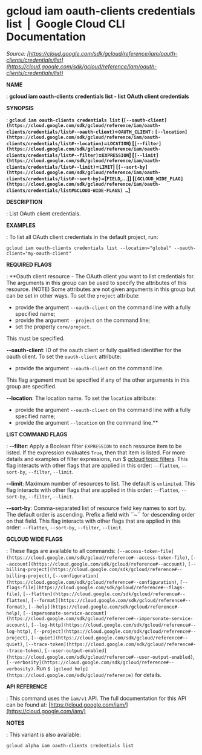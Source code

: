 # gcloud iam oauth-clients credentials list  |  Google Cloud CLI Documentation

*Source: [https://cloud.google.com/sdk/gcloud/reference/iam/oauth-clients/credentials/list](https://cloud.google.com/sdk/gcloud/reference/iam/oauth-clients/credentials/list)*

**NAME**

: **gcloud iam oauth-clients credentials list - list OAuth client credentials**

**SYNOPSIS**

: **`gcloud iam oauth-clients credentials list` (`[--oauth-client](https://cloud.google.com/sdk/gcloud/reference/iam/oauth-clients/credentials/list#--oauth-client)`=`OAUTH_CLIENT` : `[--location](https://cloud.google.com/sdk/gcloud/reference/iam/oauth-clients/credentials/list#--location)`=`LOCATION`) [`[--filter](https://cloud.google.com/sdk/gcloud/reference/iam/oauth-clients/credentials/list#--filter)`=`EXPRESSION`] [`[--limit](https://cloud.google.com/sdk/gcloud/reference/iam/oauth-clients/credentials/list#--limit)`=`LIMIT`] [`[--sort-by](https://cloud.google.com/sdk/gcloud/reference/iam/oauth-clients/credentials/list#--sort-by)`=[`FIELD`,…]] [`[GCLOUD_WIDE_FLAG](https://cloud.google.com/sdk/gcloud/reference/iam/oauth-clients/credentials/list#GCLOUD-WIDE-FLAGS) …`]**

**DESCRIPTION**

: List OAuth client credentials.

**EXAMPLES**

: To list all OAuth client credentials in the default project, run:

```
gcloud iam oauth-clients credentials list --location="global" --oauth-client="my-oauth-client"
```

**REQUIRED FLAGS**

: **Oauth client resource - The OAuth client you want to list credentials for. The
arguments in this group can be used to specify the attributes of this resource.
(NOTE) Some attributes are not given arguments in this group but can be set in
other ways.
To set the `project` attribute:

- provide the argument `--oauth-client` on the command line with a
fully specified name;
- provide the argument `--project` on the command line;
- set the property `core/project`.

This must be specified.

**--oauth-client**:
ID of the oauth client or fully qualified identifier for the oauth client.
To set the `oauth-client` attribute:

- provide the argument `--oauth-client` on the command line.

This flag argument must be specified if any of the other arguments in this group
are specified.

**--location**:
The location name.
To set the `location` attribute:

- provide the argument `--oauth-client` on the command line with a
fully specified name;
- provide the argument `--location` on the command line.**

**LIST COMMAND FLAGS**

: **--filter**:
Apply a Boolean filter `EXPRESSION` to each resource item
to be listed. If the expression evaluates `True`, then that item is
listed. For more details and examples of filter expressions, run $ [gcloud topic filters](https://cloud.google.com/sdk/gcloud/reference/topic/filters). This flag
interacts with other flags that are applied in this order:
`--flatten`, `--sort-by`, `--filter`,
`--limit`.

**--limit**:
Maximum number of resources to list. The default is `unlimited`. This
flag interacts with other flags that are applied in this order:
`--flatten`, `--sort-by`, `--filter`,
`--limit`.

**--sort-by**:
Comma-separated list of resource field key names to sort by. The default order
is ascending. Prefix a field with ``~´´ for descending order on that
field. This flag interacts with other flags that are applied in this order:
`--flatten`, `--sort-by`, `--filter`,
`--limit`.

**GCLOUD WIDE FLAGS**

: These flags are available to all commands: `[--access-token-file](https://cloud.google.com/sdk/gcloud/reference#--access-token-file)`,
`[--account](https://cloud.google.com/sdk/gcloud/reference#--account)`, `[--billing-project](https://cloud.google.com/sdk/gcloud/reference#--billing-project)`,
`[--configuration](https://cloud.google.com/sdk/gcloud/reference#--configuration)`,
`[--flags-file](https://cloud.google.com/sdk/gcloud/reference#--flags-file)`,
`[--flatten](https://cloud.google.com/sdk/gcloud/reference#--flatten)`, `[--format](https://cloud.google.com/sdk/gcloud/reference#--format)`, `[--help](https://cloud.google.com/sdk/gcloud/reference#--help)`, `[--impersonate-service-account](https://cloud.google.com/sdk/gcloud/reference#--impersonate-service-account)`,
`[--log-http](https://cloud.google.com/sdk/gcloud/reference#--log-http)`,
`[--project](https://cloud.google.com/sdk/gcloud/reference#--project)`, `[--quiet](https://cloud.google.com/sdk/gcloud/reference#--quiet)`, `[--trace-token](https://cloud.google.com/sdk/gcloud/reference#--trace-token)`, `[--user-output-enabled](https://cloud.google.com/sdk/gcloud/reference#--user-output-enabled)`,
`[--verbosity](https://cloud.google.com/sdk/gcloud/reference#--verbosity)`.
Run `$ [gcloud help](https://cloud.google.com/sdk/gcloud/reference)` for details.

**API REFERENCE**

: This command uses the `iam/v1` API. The full documentation for this
API can be found at: [https://cloud.google.com/iam/](https://cloud.google.com/iam/)

**NOTES**

: This variant is also available:

```
gcloud alpha iam oauth-clients credentials list
```
